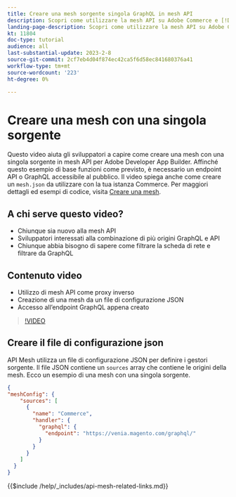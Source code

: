 ```yaml
---
title: Creare una mesh sorgente singola GraphQL in mesh API
description: Scopri come utilizzare la mesh API su Adobe Commerce e [!DNL Adobe App Builder]. Scopri come creare una mesh con una sola origine.
landing-page-description: Scopri come utilizzare la mesh API su Adobe Commerce e [!DNL Adobe App Builder]. Scopri come creare una mesh con una sola origine.
kt: 11804
doc-type: tutorial
audience: all
last-substantial-update: 2023-2-8
source-git-commit: 2cf7eb4d04f874ec42ca5f6d58ec841680376a41
workflow-type: tm+mt
source-wordcount: '223'
ht-degree: 0%

---
```


# Creare una mesh con una singola sorgente

Questo video aiuta gli sviluppatori a capire come creare una mesh con una singola sorgente in mesh API per Adobe Developer App Builder. Affinché questo esempio di base funzioni come previsto, è necessario un endpoint API o GraphQL accessibile al pubblico. Il video spiega anche come creare un `mesh.json` da utilizzare con la tua istanza Commerce. Per maggiori dettagli ed esempi di codice, visita [Creare una mesh](https://developer.adobe.com/graphql-mesh-gateway/gateway/create-mesh/#create-a-mesh-1).

## A chi serve questo video?

* Chiunque sia nuovo alla mesh API
* Sviluppatori interessati alla combinazione di più origini GraphQL e API
* Chiunque abbia bisogno di sapere come filtrare la scheda di rete e filtrare da GraphQL

## Contenuto video

* Utilizzo di mesh API come proxy inverso
* Creazione di una mesh da un file di configurazione JSON
* Accesso all’endpoint GraphQL appena creato

>[!VIDEO](https://video.tv.adobe.com/v/3414124)

## Creare il file di configurazione json

API Mesh utilizza un file di configurazione JSON per definire i gestori sorgente. Il file JSON contiene un `sources` array che contiene le origini della mesh. Ecco un esempio di una mesh con una singola sorgente.

```json
{
"meshConfig": {
    "sources": [
      {
        "name": "Commerce",
        "handler": {
          "graphql": {
            "endpoint": "https://venia.magento.com/graphql/"
          }
        }
      }
    ]
  }
}
```

{{$include /help/_includes/api-mesh-related-links.md}}
